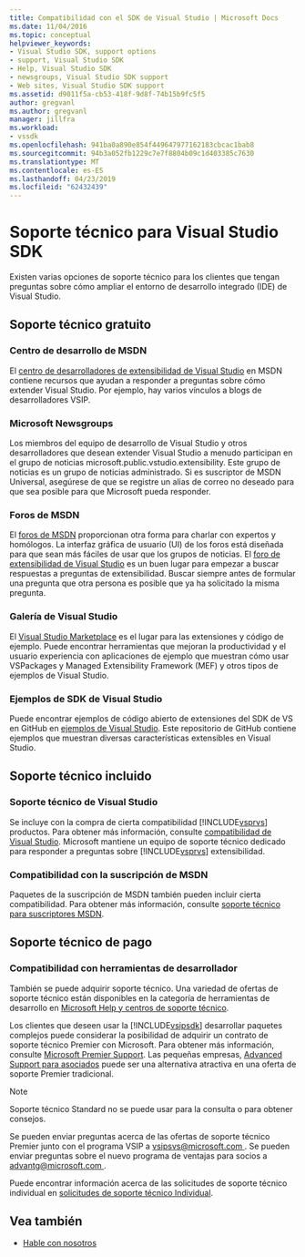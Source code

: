 ```yaml
---
title: Compatibilidad con el SDK de Visual Studio | Microsoft Docs
ms.date: 11/04/2016
ms.topic: conceptual
helpviewer_keywords:
- Visual Studio SDK, support options
- support, Visual Studio SDK
- Help, Visual Studio SDK
- newsgroups, Visual Studio SDK support
- Web sites, Visual Studio SDK support
ms.assetid: d9011f5a-cb53-418f-9d8f-74b15b9fc5f5
author: gregvanl
ms.author: gregvanl
manager: jillfra
ms.workload:
- vssdk
ms.openlocfilehash: 941ba0a890e854f449647977162183cbcac1bab8
ms.sourcegitcommit: 94b3a052fb1229c7e7f8804b09c1d403385c7630
ms.translationtype: MT
ms.contentlocale: es-ES
ms.lasthandoff: 04/23/2019
ms.locfileid: "62432439"
---
```

# <a name="support-for-the-visual-studio-sdk"></a>Soporte técnico para Visual Studio SDK
Existen varias opciones de soporte técnico para los clientes que tengan preguntas sobre cómo ampliar el entorno de desarrollo integrado (IDE) de Visual Studio.

## <a name="free-support"></a>Soporte técnico gratuito

### <a name="msdn-development-center"></a>Centro de desarrollo de MSDN
 El [centro de desarrolladores de extensibilidad de Visual Studio](http://go.microsoft.com/fwlink/?LinkID=84381) en MSDN contiene recursos que ayudan a responder a preguntas sobre cómo extender Visual Studio. Por ejemplo, hay varios vínculos a blogs de desarrolladores VSIP.

### <a name="microsoft-newsgroups"></a>Microsoft Newsgroups
 Los miembros del equipo de desarrollo de Visual Studio y otros desarrolladores que desean extender Visual Studio a menudo participan en el grupo de noticias microsoft.public.vstudio.extensibility. Este grupo de noticias es un grupo de noticias administrado. Si es suscriptor de MSDN Universal, asegúrese de que se registre un alias de correo no deseado para que sea posible para que Microsoft pueda responder.

### <a name="msdn-forums"></a>Foros de MSDN
 El [foros de MSDN](http://go.microsoft.com/fwlink/?LinkID=76632) proporcionan otra forma para charlar con expertos y homólogos. La interfaz gráfica de usuario (UI) de los foros está diseñada para que sean más fáciles de usar que los grupos de noticias. El [foro de extensibilidad de Visual Studio](http://go.microsoft.com/fwlink/?LinkID=121964) es un buen lugar para empezar a buscar respuestas a preguntas de extensibilidad. Buscar siempre antes de formular una pregunta que otra persona es posible que ya ha solicitado la misma pregunta.

### <a name="visual-studio-gallery"></a>Galería de Visual Studio
 El [Visual Studio Marketplace](https://marketplace.visualstudio.com/) es el lugar para las extensiones y código de ejemplo. Puede encontrar herramientas que mejoran la productividad y el usuario experiencia con aplicaciones de ejemplo que muestran cómo usar VSPackages y Managed Extensibility Framework (MEF) y otros tipos de ejemplos de Visual Studio.

### <a name="visual-studio-sdk-samples"></a>Ejemplos de SDK de Visual Studio

Puede encontrar ejemplos de código abierto de extensiones del SDK de VS en GitHub en [ejemplos de Visual Studio](https://github.com/Microsoft/VSSDK-Extensibility-Samples). Este repositorio de GitHub contiene ejemplos que muestran diversas características extensibles en Visual Studio.

## <a name="included-support"></a>Soporte técnico incluido

### <a name="visual-studio-product-support"></a>Soporte técnico de Visual Studio
 Se incluye con la compra de cierta compatibilidad [!INCLUDE[vsprvs](../code-quality/includes/vsprvs_md.md)] productos. Para obtener más información, consulte [compatibilidad de Visual Studio](http://msdn.microsoft.com/vstudio/cc136615.aspx). Microsoft mantiene un equipo de soporte técnico dedicado para responder a preguntas sobre [!INCLUDE[vsprvs](../code-quality/includes/vsprvs_md.md)] extensibilidad.

### <a name="msdn-subscription-support"></a>Compatibilidad con la suscripción de MSDN
 Paquetes de la suscripción de MSDN también pueden incluir cierta compatibilidad. Para obtener más información, consulte [soporte técnico para suscriptores MSDN](https://msdn.microsoft.com/subscriptions/aa718661.aspx).

## <a name="paid-support"></a>Soporte técnico de pago

### <a name="developer-tools-support"></a>Compatibilidad con herramientas de desarrollador

También se puede adquirir soporte técnico. Una variedad de ofertas de soporte técnico están disponibles en la categoría de herramientas de desarrollo en [Microsoft Help y centros de soporte técnico](https://support.microsoft.com/supportforbusiness/productselection?fltadd=sps-business-1&sapId=4fd4947b-15ea-ce01-080f-97f2ca3c76e8).

Los clientes que deseen usar la [!INCLUDE[vsipsdk](../extensibility/includes/vsipsdk_md.md)] desarrollar paquetes complejos puede considerar la posibilidad de adquirir un contrato de soporte técnico Premier con Microsoft. Para obtener más información, consulte [Microsoft Premier Support](https://support.microsoft.com/premier). Las pequeñas empresas, [Advanced Support para asociados](https://partner.microsoft.com/support/advanced-cloud-support) puede ser una alternativa atractiva en una oferta de soporte Premier tradicional.

> [!NOTE]
> Soporte técnico Standard no se puede usar para la consulta o para obtener consejos.

Se pueden enviar preguntas acerca de las ofertas de soporte técnico Premier junto con el programa VSIP a [ vsipsvs@microsoft.com ](mailto:vsipsvs@microsoft.com). Se pueden enviar preguntas sobre el nuevo programa de ventajas para socios a [ advantg@microsoft.com ](mailto:advantg@microsoft.com).

Puede encontrar información acerca de las solicitudes de soporte técnico individual en [solicitudes de soporte técnico Individual](http://go.microsoft.com/fwlink/?LinkID=82385).

## <a name="see-also"></a>Vea también

- [Hable con nosotros](../ide/talk-to-us.md)